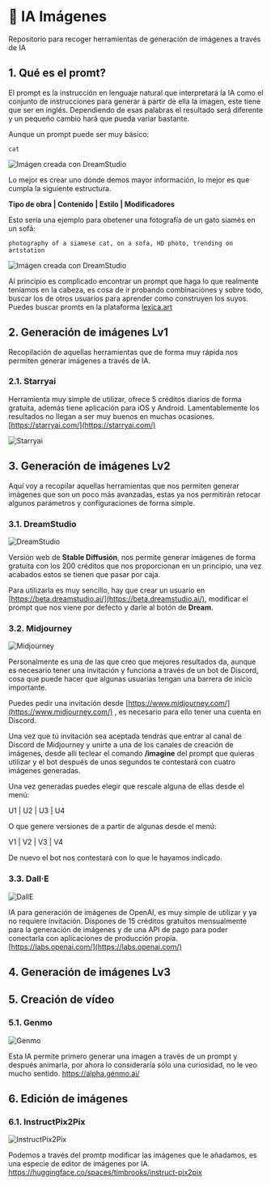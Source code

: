 # 🤖 IA Imágenes

Repositorio para recoger herramientas de generación de imágenes a través de IA


## 1. Qué es el promt?
El prompt es la instrucción en lenguaje natural que interpretará la IA como el conjunto de instrucciones para generar a partir de ella la imagen, este tiene que ser en inglés. Dependiendo de esas palabras el resultado será diferente y un pequeño cambio hará que pueda variar bastante.

Aunque un prompt puede ser muy básico:
```
cat
```
![Imágen creada con DreamStudio](https://github.com/Poloigithub/iaimages/blob/main/images/gato.jpeg "Imágen creada con DreamStudio")

Lo mejor es crear uno dónde demos mayor información, lo mejor es que cumpla la siguiente estructura.

**Tipo de obra | Contenido | Estilo | Modificadores**

Esto sería una ejemplo para obetener una fotografía de un gato siamés en un sofá:
```
photography of a siamese cat, on a sofa, HD photo, trending on artstation
```
![Imágen creada con DreamStudio](https://github.com/Poloigithub/iaimages/blob/main/images/gato2.jpeg "Imágen creada con DreamStudio")

Al principio es complicado encontrar un prompt que haga lo que realmente teníamos en la cabeza, es cosa de ir probando combinaciones y sobre todo, buscar los de otros usuarios para aprender como construyen los suyos. Puedes buscar promts en la plataforma [lexica.art](https://lexica.art/)

## 2. Generación de imágenes Lv1

Recopilación de aquellas herramientas que de forma muy rápida nos permiten generar imágenes a través de IA.

### 2.1. Starryai

Herramienta muy simple de utilizar, ofrece 5 créditos diarios de forma gratuita, además tiene aplicación para iOS y Android. Lamentablemente los resultados no llegan a ser muy buenos en muchas ocasiones. [https://starryai.com/](https://starryai.com/)

![Starryai](https://github.com/Poloigithub/iaimages/blob/main/images/starryai.png)


## 3. Generación de imágenes Lv2

Aquí voy a recopilar aquellas herramientas que nos permiten generar imágenes que son un poco más avanzadas, estas ya nos permitirán retocar algunos parámetros y configuraciones de forma simple.

### 3.1. DreamStudio

![DreamStudio](https://github.com/Poloigithub/iaimages/blob/main/images/dreamstudio.png)

Versión web de **Stable Diffusión**, nos permite generar imágenes de forma gratuita con los 200 créditos que nos proporcionan en un principio, una vez acabados estos se tienen que pasar por caja.

Para utilizarla es muy sencillo, hay que crear un usuario en [https://beta.dreamstudio.ai/](https://beta.dreamstudio.ai/), modificar el prompt que nos viene por defecto y darle al botón de **Dream**.

### 3.2. Midjourney

![Midjourney](https://github.com/Poloigithub/iaimages/blob/main/images/midjourney.png)

Personalmente es una de las que creo que mejores resultados da, aunque es necesario tener una invitación y funciona a través de un bot de Discord, cosa que puede hacer que algunas usuarias tengan una barrera de inicio importante.

Puedes pedir una invitación desde [https://www.midjourney.com/](https://www.midjourney.com/) , es necesario para ello tener una cuenta en Discord.

Una vez que tú invitación sea aceptada tendrás que entrar al canal de Discord de Midjourney y unirte a una de los canales de creación de imágenes, desde allí teclear el comando **/imagine** del prompt que quieras utilizar y el bot después de unos segundos te contestará con cuatro imágenes generadas.

Una vez generadas puedes elegir que rescale alguna de ellas desde el menú:

U1 | U2 | U3 | U4

O que genere versiones de a partir de algunas desde el menú:

V1 | V2 | V3 | V4

De nuevo el bot nos contestará con lo que le hayamos indicado.

### 3.3. Dall·E

![DallE](https://github.com/Poloigithub/iaimages/blob/main/images/dalle.png)

IA para generación de imágenes de OpenAI, es muy simple de utilizar y ya no requiere invitación. Dispones de 15 créditos gratuitos mensualmente para la generación de imágenes y de una API de pago para poder conectarla con aplicaciones de producción propia. [https://labs.openai.com/](https://labs.openai.com/)


## 4. Generación de imágenes Lv3

## 5. Creación de vídeo

### 5.1. Genmo

![Genmo](https://github.com/Poloigithub/iaimages/blob/main/images/genmo.png)

Esta IA permite primero generar una imagen a través de un prompt y después animarla, por ahora lo consideraría sólo una curiosidad, no le veo mucho sentido. https://alpha.genmo.ai/

## 6. Edición de imágenes

### 6.1. InstructPix2Pix

![InstructPix2Pix](https://github.com/Poloigithub/iaimages/blob/main/images/intruc2pix.png)

Podemos a través del promtp modificar las imágenes que le añadamos, es una especie de editor de imágenes por IA. https://huggingface.co/spaces/timbrooks/instruct-pix2pix

